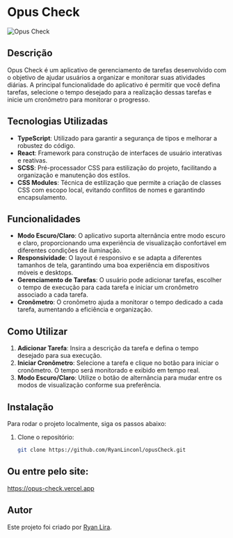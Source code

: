 # Opus Check

![Opus Check](https://i.imgur.com/9qmcMTG.png)

## Descrição

Opus Check é um aplicativo de gerenciamento de tarefas desenvolvido com o objetivo de ajudar usuários a organizar e monitorar suas atividades diárias. A principal funcionalidade do aplicativo é permitir que você defina tarefas, selecione o tempo desejado para a realização dessas tarefas e inicie um cronômetro para monitorar o progresso.

## Tecnologias Utilizadas

- **TypeScript**: Utilizado para garantir a segurança de tipos e melhorar a robustez do código.
- **React**: Framework para construção de interfaces de usuário interativas e reativas.
- **SCSS**: Pré-processador CSS para estilização do projeto, facilitando a organização e manutenção dos estilos.
- **CSS Modules**: Técnica de estilização que permite a criação de classes CSS com escopo local, evitando conflitos de nomes e garantindo encapsulamento.

## Funcionalidades

- **Modo Escuro/Claro**: O aplicativo suporta alternância entre modo escuro e claro, proporcionando uma experiência de visualização confortável em diferentes condições de iluminação.
- **Responsividade**: O layout é responsivo e se adapta a diferentes tamanhos de tela, garantindo uma boa experiência em dispositivos móveis e desktops.
- **Gerenciamento de Tarefas**: O usuário pode adicionar tarefas, escolher o tempo de execução para cada tarefa e iniciar um cronômetro associado a cada tarefa.
- **Cronômetro**: O cronômetro ajuda a monitorar o tempo dedicado a cada tarefa, aumentando a eficiência e organização.

## Como Utilizar

1. **Adicionar Tarefa**: Insira a descrição da tarefa e defina o tempo desejado para sua execução.
2. **Iniciar Cronômetro**: Selecione a tarefa e clique no botão para iniciar o cronômetro. O tempo será monitorado e exibido em tempo real.
3. **Modo Escuro/Claro**: Utilize o botão de alternância para mudar entre os modos de visualização conforme sua preferência.

## Instalação

Para rodar o projeto localmente, siga os passos abaixo:

1. Clone o repositório:
   ```bash
   git clone https://github.com/RyanLinconl/opusCheck.git

## Ou entre pelo site:
  https://opus-check.vercel.app

## Autor

Este projeto foi criado por [Ryan Lira](https://github.com/RyanLinconl).
